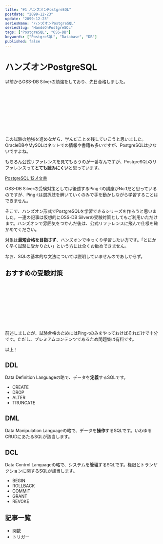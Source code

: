 ```yaml
---
title: "#1 ハンズオンPostgreSQL"
postdate: "2099-12-23"
update: "2099-12-23"
seriesName: "ハンズオンPostgreSQL"
seriesSlug: "HandsOnPostgreSQL"
tags: ["PostgreSQL", "OSS-DB"]
keywords: ["PostgreSQL", "Database", "DB"]
published: false
---
```


# ハンズオンPostgreSQL

以前からOSS-DB Silverの勉強をしており、先日合格しました。

<div class="iframely-embed"><div class="iframely-responsive" style="height: 140px; padding-bottom: 0;"><a href="https://oss-db.jp/index.html" data-iframely-url="//iframely.net/aPXlwEq?card=small"></a></div></div><script async src="//iframely.net/embed.js" charset="utf-8"></script>

この試験の勉強を進めながら、学んだことを残していこうと思いました。OracleDBやMySQLはネットでの情報や書籍も多いですが、PostgreSQLは少ないですよね。

もちろん公式リファレンスを見てもらうのが一番なんですが、PostgreSQLのリファレンスって**とても読みにくい**と思っています。

[PostgreSQL 12.4文書](https://www.postgresql.jp/document/12/html/)

OSS-DB Silverの受験対策としては後述するPing-tの講座がNo.1だと思っているのですが、Ping-tは選択肢を解いていくのみで手を動かしながら学習することはできません。

そこで、ハンズオン形式でPostgreSQLを学習できるシリーズを作ろうと思いました。一連の記事は仮想的にOSS-DB Silverの受験対策としてもご利用いただけます。ハンズオンで雰囲気をつかんだ後は、公式リファレンスに飛んで仕様を確かめてください。

対象は**最短合格を目指さず**、ハンズオンでゆっくり学習したい方です。「とにかく早く試験に受かりたい」という方には全くお勧めできません。

なお、SQLの基本的な文法については説明していませんのであしからず。

## おすすめの受験対策

<div class="iframely-embed"><div class="iframely-responsive" style="height: 140px; padding-bottom: 0;"><a href="https://ping-t.com/" data-iframely-url="//iframely.net/fsp1YNp"></a></div></div><script async src="//iframely.net/embed.js" charset="utf-8"></script>

前述しましたが、試験合格のためにはPing-tのみをやっておけばそれだけで十分です。ただし、プレミアムコンテンツであるため問題集は有料です。

以上！

## DDL

Data Definition Languageの略で、データを**定義**するSQLです。

- CREATE
- DROP
- ALTER
- TRUNCATE


## DML

Data Manipulation Languageの略で、データを**操作**するSQLです。いわゆるCRUDにあたるSQLが該当します。

## DCL

Data Control Languageの略で、システムを**管理**するSQLです。権限とトランザクションに関するSQLが該当します。

- BEGIN
- ROLLBACK
- COMMIT
- GRANT
- REVOKE

## 記事一覧

- 関数
- トリガー
